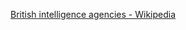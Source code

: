 ﻿[British intelligence agencies - Wikipedia](https://en.wikipedia.org/wiki/British_intelligence_agencies)